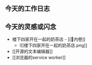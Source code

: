 ## 今天的工作日志

## 今天的灵感或闪念
- 楼下四家开在一起的奶茶店 - [[🐤内卷]]
	- ![[楼下四家开在一起的奶茶店.png]]
- [[开源的文本编辑器]]
- [[浏览器的service worker]]
